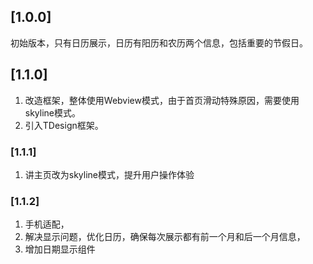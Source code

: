 ## [1.0.0]
初始版本，只有日历展示，日历有阳历和农历两个信息，包括重要的节假日。

## [1.1.0]
1. 改造框架，整体使用Webview模式，由于首页滑动特殊原因，需要使用skyline模式。
2. 引入TDesign框架。

### [1.1.1]
1. 讲主页改为skyline模式，提升用户操作体验

### [1.1.2]
1. 手机适配，
2. 解决显示问题，优化日历，确保每次展示都有前一个月和后一个月信息，
3. 增加日期显示组件